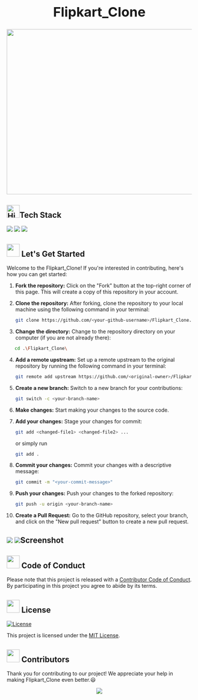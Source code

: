 <div align="center">
  <h1 style="font-size: 36px; font-weight: bold;">Flipkart_Clone</h1>
  
</div>

<div style="text-align:center;">
 <img src="https://cdn.dribbble.com/users/1980856/screenshots/4760116/media/5021b87fb97e90b8f153a4480ffc615e.gif" alt="Flipkart Logo Animation" width="3800" height="450">
</div>

<!-- Tech stack -->
<div>
<h2><img src="https://raw.githubusercontent.com/Tarikul-Islam-Anik/Animated-Fluent-Emojis/master/Emojis/Travel%20and%20places/High%20Voltage.png" alt="High Voltage" width="35" height="35" />Tech Stack</h2>
</div>

<div>
<a href="https://developer.mozilla.org/en-US/docs/Glossary/HTML"><img src="https://img.shields.io/badge/HTML-E34F26.svg?style=for-the-badge&logo=HTML&logoColor=white"></a>
<a href="https://developer.mozilla.org/en-US/docs/Web/CSS"><img src="https://img.shields.io/badge/CSS-1572B6.svg?style=for-the-badge&logo=CSS&logoColor=black"></a>
<a href="https://developer.mozilla.org/en-US/docs/Web/JavaScript"><img src="https://img.shields.io/badge/JavaScript-F7DF1E.svg?style=for-the-badge&logo=JavaScript&logoColor=black"></a>
</div>

<!-- Lets get started -->
<div>
<h2><img src = "https://raw.githubusercontent.com/Tarikul-Islam-Anik/Animated-Fluent-Emojis/master/Emojis/Travel%20and%20places/Rocket.png" width="35" height="35"> Let's Get Started</h2>
</div>

<p>Welcome to the Flipkart_Clone! If you're interested in contributing, here's how you can get started:</p>

1. **Fork the repository:** Click on the "Fork" button at the top-right corner of this page. This will create a copy of this repository in your account.

2. **Clone the repository:** After forking, clone the repository to your local machine using the following command in your terminal:

   ```bash
   git clone https://github.com/<your-github-username>/Flipkart_Clone.git
   ```

3. **Change the directory:** Change to the repository directory on your computer (if you are not already there):
```bash
   cd .\Flipkart_Clone\
   ```
   
4. **Add a remote upstream:** Set up a remote upstream to the original repository by running the following command in your terminal:

   ```bash
   git remote add upstream https://github.com/<original-owner>/Flipkart_Clone/
   ```

5. **Create a new branch:** Switch to a new branch for your contributions:

   ```bash
   git switch -c <your-branch-name>
   ```

6. **Make changes:** Start making your changes to the source code.

7. **Add your changes:** Stage your changes for commit:

   ```bash
   git add <changed-file1> <changed-file2> ...
   ```
   or simply run
      ```bash
   git add .
   ```


8. **Commit your changes:** Commit your changes with a descriptive message:

   ```bash
   git commit -m "<your-commit-message>"
   ```

9. **Push your changes:** Push your changes to the forked repository:

   ```bash
   git push -u origin <your-branch-name>
   ```

10. **Create a Pull Request:** Go to the GitHub repository, select your branch, and click on the "New pull request" button to create a new pull request.

 <!-- screenshots -->
  <div>
    <h2> <img src ="![Screenshot (425)](https://github.com/anushreemehta6/Flipkart_Clone/assets/104919688/bfe1eb72-af0d-4597-abb0-3a747a224c73)
"> <img src="![Screenshot (424)](https://github.com/anushreemehta6/Flipkart_Clone/assets/104919688/081f919b-06fe-41be-9176-0b8b4d61bba5)
">Screenshot</h2>
  </div>

<!-- Code of conduct -->
<div>
<h2><img src = "https://raw.githubusercontent.com/Tarikul-Islam-Anik/Animated-Fluent-Emojis/master/Emojis/Hand%20gestures/Handshake.png" width="35" height="35"> Code of Conduct</h2>
</div>

Please note that this project is released with a [Contributor Code of Conduct](./CODE_OF_CONDUCT.md). By participating in this project you agree to abide by its terms.

<!-- License -->
<div>
<h2><img src = "https://raw.githubusercontent.com/Tarikul-Islam-Anik/Animated-Fluent-Emojis/master/Emojis/Objects/Page%20with%20Curl.png" width="35" height="35"> License</h2>
</div>

[![License](https://img.shields.io/badge/License-MIT-blue.svg)](https://opensource.org/licenses/MIT)

This project is licensed under the [MIT License](./LICENSE).

<!-- Cotributors -->
<div>
  <h2><img src="https://raw.githubusercontent.com/Tarikul-Islam-Anik/Animated-Fluent-Emojis/master/Emojis/Smilies/Red%20Heart.png" width="35" height="35"> Contributors</h2>
</div>

Thank you for contributing to our project! We appreciate your help in making Flipkart_Clone even better.😃

<center>
<a href="https://github.com/arghadipmanna101/Flipkart_Clone/graphs/contributors">
  <img src="https://contrib.rocks/image?repo=arghadipmanna101/Flipkart_Clone" />
</a>
</center>
